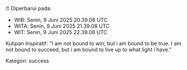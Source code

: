 ⏰ Diperbarui pada:
- WIB: Senin, 9 Juni 2025 20.39.08 UTC
- WITA: Senin, 9 Juni 2025 21.39.08 UTC
- WIT: Senin, 9 Juni 2025 22.39.08 UTC

Kutipan Inspiratif:
"I am not bound to win, but i am bound to be true. I am not bound to succeed, but i am bound to live up to what light i have."


Kategori: success

